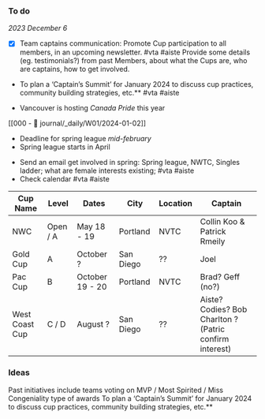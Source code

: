 ### To do

*2023 December 6*

- [x] Team captains communication: Promote Cup participation to all members, in an upcoming newsletter. #vta #aiste
	Provide some details (eg. testimonials?) from past Members, about what the Cups are, who are captains, how to get involved.
- To plan a ‘Captain’s Summit’ for January 2024 to discuss cup practices, community building strategies, etc.** #vta #aiste

* Vancouver is hosting *Canada Pride* this year

[[000 - 📝 journal/_daily/W01/2024-01-02]]

* Deadline for spring league *mid-february*
* Spring league starts in April 

- Send an email get involved in spring: Spring league, NWTC, Singles ladder; what are female interests existing; #vta #aiste
- Check calendar #vta #aiste


| Cup Name | Level | Dates | City | Location | Captain |
| ---- | ---- | ---- | ---- | ---- | ---- |
| NWC | Open / A | May 18 - 19 | Portland | NVTC | Collin Koo & Patrick Rmeily |
| Gold Cup | A | October ? | San Diego | ?? | Joel |
| Pac Cup | B | October 19 - 20 | Portland | NVTC | Brad? Geff (no?) |
| West Coast Cup | C / D | August ? | San Diego | ?? | Aiste? Codies? Bob Charlton ? (Patric confirm interest) |


### Ideas
Past initiatives include teams voting on MVP / Most Spirited / Miss Congeniality type of awards
To plan a ‘Captain’s Summit’ for January 2024 to discuss cup practices, community building strategies, etc.**